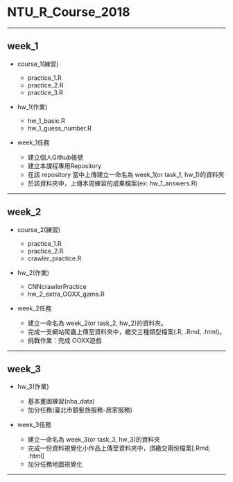 # NTU_R_Course_2018
***
## week_1

* course_1(練習)
  - practice_1.R
  - practice_2.R
  - practice_3.R

* hw_1(作業)
  - hw_1_basic.R
  - hw_1_guess_number.R
  
* week_1任務
  - 建立個人Github帳號
  - 建立本課程專用Repository
  - 在該 repository 當中上傳建立一命名為 week_1(or task_1, hw_1)的資料夾
  - 於該資料夾中，上傳本周練習的成果檔案(ex: hw_1_answers.R)
  
***
## week_2

* course_2(練習)
  - practice_1.R
  - practice_2.R
  - crawler_practice.R
  
* hw_2(作業)
  - CNNcrawlerPractice
  - hw_2_extra_OOXX_game.R
  
* week_2任務
  - 建立一命名為 week_2(or task_2, hw_2)的資料夾。
  - 完成一支網站爬蟲上傳至資料夾中，繳交三種類型檔案(.R, .Rmd, .html)。
  - 挑戰作業：完成 OOXX遊戲

***
## week_3

* hw_3(作業)
    - 基本畫圖練習(nba_data) 
    - 加分任務(臺北市銀髮族服務-居家服務)

* week_3任務
    - 建立一命名為 week_3(or task_3, hw_3)的資料夾
    - 完成一份資料視覺化小作品上傳至資料夾中，須繳交兩份檔案[.Rmd, .html]
    - 加分任務地圖視覺化

***

